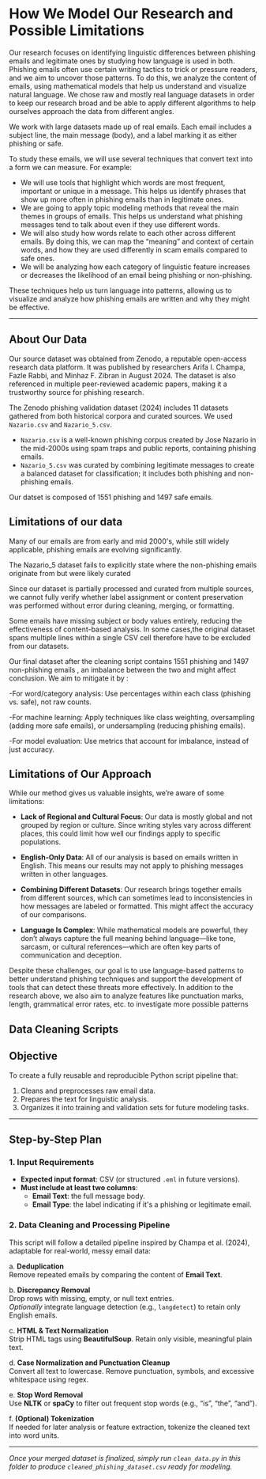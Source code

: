 # How We Model Our Research and Possible Limitations

Our research focuses on identifying linguistic differences between phishing emails and legitimate ones by studying how language is used in both.
Phishing emails often use certain writing tactics to trick or pressure readers, and we aim to uncover those patterns. To do this, we analyze the content of emails,
using mathematical models that help us understand and visualize natural language. We chose raw and mostly real language datasets
in order to keep our research broad and be able to apply different algorithms to help ourselves approach the data from different angles.

We work with large datasets made up of real emails. Each email includes a subject line, the main message (body), and a label marking it as either phishing or safe.

To study these emails, we will use several techniques that convert text into a form we can measure. For example:

- We will use tools that highlight which words are most frequent, important or unique in a message. This helps us identify phrases that show up more often in phishing emails than in legitimate ones.
- We are going to apply topic modeling methods that reveal the main themes in groups of emails. This helps us understand what phishing messages tend to talk about even if they use different words.
- We will also study how words relate to each other across different emails. By doing this, we can map the “meaning” and context of certain words, and how they are used differently in scam emails compared to safe ones.
- We will be analyzing how each category of linguistic feature increases or decreases the likelihood of an email being phishing or non-phishing.

These techniques help us turn language into patterns, allowing us to visualize and analyze how phishing emails are written and why they might be effective.

---

## About Our Data

Our source dataset was obtained from Zenodo, a reputable open-access research data platform. It was published by researchers Arifa I. Champa, Fazle Rabbi, and Minhaz F. Zibran in August 2024. The dataset is also referenced in multiple peer-reviewed academic papers, making it a trustworthy source for phishing research.

The Zenodo phishing validation dataset (2024) includes 11 datasets gathered from both historical corpora and curated sources. We used `Nazario.csv` and `Nazario_5.csv`.

- `Nazario.csv` is a well-known phishing corpus created by Jose Nazario in the mid-2000s using spam traps and public reports, containing phishing emails.
- `Nazario_5.csv` was curated by combining legitimate messages to create a balanced dataset for classification; it includes both phishing and non-phishing emails.

Our datset is composed of 1551 phishing and 1497 safe emails.

## Limitations of our data

Many of our emails are from early and mid 2000's, while still widely applicable, phishing emails are evolving significantly.

The Nazario_5 dataset fails to explicitly state where the non-phishing emails originate from but were likely curated

Since our dataset is partially processed and curated from multiple sources, we cannot fully verify whether label assignment or content preservation was performed without error during cleaning, merging, or formatting.

Some emails have missing subject or body values entirely, reducing the effectiveness of content-based analysis. In some cases,the original dataset spans multiple lines within a single CSV cell therefore have to be excluded from our datasets.
  
Our final dataset after the cleaning script contains 1551 phishing and 1497 non-phishing emails , an imbalance between the two and might affect conclusion.
 We aim to mitigate it by :

-For word/category analysis: Use percentages within each class (phishing vs. safe), not raw counts.

-For machine learning: Apply techniques like class weighting, oversampling (adding more safe emails), or undersampling (reducing phishing emails).

-For model evaluation: Use metrics that account for imbalance, instead of just accuracy.

## Limitations of Our Approach

While our method gives us valuable insights, we’re aware of some limitations:

- **Lack of Regional and Cultural Focus**: Our data is mostly global and not grouped by region or culture. Since writing styles vary across different places, this could limit how well our findings apply to specific populations.

- **English-Only Data**: All of our analysis is based on emails written in English. This means our results may not apply to phishing messages written in other languages.

- **Combining Different Datasets**: Our research brings together emails from different sources, which can sometimes lead to inconsistencies in how messages are labeled or formatted. This might affect the accuracy of our comparisons.

- **Language Is Complex**: While mathematical models are powerful, they don’t always capture the full meaning behind language—like tone, sarcasm, or cultural references—which are often key parts of communication and deception.

Despite these challenges, our goal is to use language-based patterns to better understand phishing techniques and support the development of tools that can detect these threats more effectively. In addition to the research above, we also aim to analyze features like punctuation marks, length, grammatical error rates,
etc. to investigate more possible patterns

## Data Cleaning Scripts

## Objective

To create a fully reusable and reproducible Python script pipeline that:

1. Cleans and preprocesses raw email data.  
2. Prepares the text for linguistic analysis.  
3. Organizes it into training and validation sets for future modeling tasks.  

---

## Step-by-Step Plan

### 1. Input Requirements

- **Expected input format**: CSV (or structured `.eml` in future versions).  
- **Must include at least two columns**:  
  - **Email Text**: the full message body.  
  - **Email Type**: the label indicating if it's a phishing or legitimate email.  

### 2. Data Cleaning and Processing Pipeline

This script will follow a detailed pipeline inspired by Champa et al. (2024), adaptable for real-world, messy email data:

a. **Deduplication**  
   Remove repeated emails by comparing the content of **Email Text**.

b. **Discrepancy Removal**  
   Drop rows with missing, empty, or null text entries.  
   *Optionally* integrate language detection (e.g., `langdetect`) to retain only English emails.

c. **HTML & Text Normalization**  
   Strip HTML tags using **BeautifulSoup**. Retain only visible, meaningful plain text.

d. **Case Normalization and Punctuation Cleanup**  
   Convert all text to lowercase. Remove punctuation, symbols, and excessive whitespace using regex.

e. **Stop Word Removal**  
   Use **NLTK** or **spaCy** to filter out frequent stop words (e.g., “is”, “the”, “and”).

f. **(Optional) Tokenization**  
   If needed for later analysis or feature extraction, tokenize the cleaned text into word units.

---

*Once your merged dataset is finalized, simply run `clean_data.py` in this folder to produce `cleaned_phishing_dataset.csv` ready for modeling.*  
